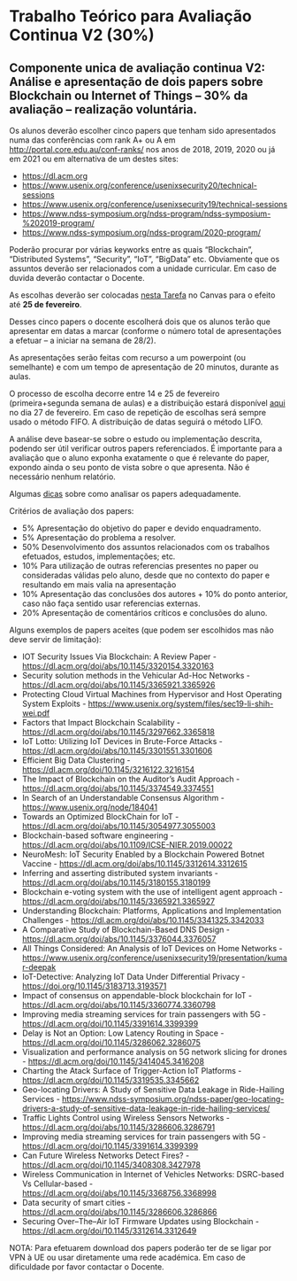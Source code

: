 # Trabalho Teórico para Avaliação Continua V2 (30%)

## Componente unica de avaliação continua V2: Análise e apresentação de dois papers sobre Blockchain ou Internet of Things – 30% da avaliação – realização voluntária.

Os alunos deverão escolher cinco papers que tenham sido apresentados numa das conferências com rank A+ ou A em http://portal.core.edu.au/conf-ranks/ nos anos de 2018, 2019, 2020 ou já em 2021 ou em alternativa de um destes sites:
- https://dl.acm.org
- https://www.usenix.org/conference/usenixsecurity20/technical-sessions
- https://www.usenix.org/conference/usenixsecurity19/technical-sessions
- https://www.ndss-symposium.org/ndss-program/ndss-symposium-%202019-program/
- https://www.ndss-symposium.org/ndss-program/2020-program/

Poderão procurar por várias keyworks entre as quais “Blockchain”, “Distributed Systems”, “Security”, “IoT”, “BigData” etc. Obviamente que os assuntos deverão ser relacionados com a unidade curricular. Em caso de duvida deverão contactar o Docente.

As escolhas deverão ser colocadas [nesta Tarefa](https://mycampus.pt/courses/9033/assignments/8781) no Canvas para o efeito até **25 de fevereiro**.

Desses cinco papers o docente escolherá dois que os alunos terão que apresentar em datas a marcar (conforme o número total de apresentações a efetuar – a iniciar na semana de 28/2).

As apresentações serão feitas com recurso a um powerpoint (ou semelhante) e com um tempo de apresentação de 20 minutos, durante as aulas.

O processo de escolha decorre entre 14 e 25 de fevereiro (primeira+segunda semana de aulas) e a distribuição estará disponível [aqui](https://github.com/pmrosa-classes/SistemasDistribuidosEI/blob/main/TrabT/TrabT-distribuicao.md) no dia 27 de fevereiro. Em caso de repetição de escolhas será sempre usado o método FIFO. A distribuição de datas seguirá o método LIFO.

A análise deve basear-se sobre o estudo ou implementação descrita, podendo ser útil verificar outros papers referenciados. É importante para a avaliação que o aluno exponha exatamente o que é relevante do paper, expondo ainda o seu ponto de vista sobre o que apresenta. Não é necessário nenhum relatório.

Algumas [dicas](https://github.com/pmrosa-classes/SistemasDistribuidosEI/edit/main/TrabT-dicas.md) sobre como analisar os papers adequadamente.

Critérios de avaliação dos papers:
- 5% Apresentação do objetivo do paper e devido enquadramento.
- 5% Apresentação do problema a resolver.
- 50% Desenvolvimento dos assuntos relacionados com os trabalhos efetuados, estudos, implementações; etc.
- 10% Para utilização de outras referencias presentes no paper ou consideradas válidas pelo aluno, desde que no contexto do paper e resultando em mais valia na apresentação
- 10% Apresentação das conclusões dos autores + 10% do ponto anterior, caso não faça sentido usar referencias externas.
- 20% Apresentação de comentários críticos e conclusões do aluno.

Alguns exemplos de papers aceites (que podem ser escolhidos mas não deve servir de limitação):
- IOT Security Issues Via Blockchain: A Review Paper - https://dl.acm.org/doi/abs/10.1145/3320154.3320163
- Security solution methods in the Vehicular Ad-Hoc Networks - https://dl.acm.org/doi/abs/10.1145/3365921.3365926
- Protecting Cloud Virtual Machines from Hypervisor and Host Operating System Exploits - https://www.usenix.org/system/files/sec19-li-shih-wei.pdf
- Factors that Impact Blockchain Scalability - https://dl.acm.org/doi/abs/10.1145/3297662.3365818  
- IoT Lotto: Utilizing IoT Devices in Brute-Force Attacks - https://dl.acm.org/doi/abs/10.1145/3301551.3301606
- Efficient Big Data Clustering - https://dl.acm.org/doi/10.1145/3216122.3216154
-	The Impact of Blockchain on the Auditor’s Audit Approach - https://dl.acm.org/doi/abs/10.1145/3374549.3374551
-	In Search of an Understandable Consensus Algorithm - https://www.usenix.org/node/184041
-	Towards an Optimized BlockChain for IoT - https://dl.acm.org/doi/abs/10.1145/3054977.3055003 
-	Blockchain-based software engineering - https://dl.acm.org/doi/abs/10.1109/ICSE-NIER.2019.00022 
-	NeuroMesh: IoT Security Enabled by a Blockchain Powered Botnet Vaccine - https://dl.acm.org/doi/abs/10.1145/3312614.3312615
-	Inferring and asserting distributed system invariants - https://dl.acm.org/doi/abs/10.1145/3180155.3180199
-	Blockchain e-voting system with the use of intelligent agent approach - https://dl.acm.org/doi/abs/10.1145/3365921.3365927
-	Understanding Blockchain: Platforms, Applications and Implementation Challenges - https://dl.acm.org/doi/abs/10.1145/3341325.3342033
-	A Comparative Study of Blockchain-Based DNS Design - https://dl.acm.org/doi/abs/10.1145/3376044.3376057
-	All Things Considered: An Analysis of IoT Devices on Home Networks - https://www.usenix.org/conference/usenixsecurity19/presentation/kumar-deepak
-	IoT-Detective: Analyzing IoT Data Under Differential Privacy - https://doi.org/10.1145/3183713.3193571
-	Impact of consensus on appendable-block blockchain for IoT - https://dl.acm.org/doi/abs/10.1145/3360774.3360798
- Improving media streaming services for train passengers with 5G - https://dl.acm.org/doi/10.1145/3391614.3399399
- Delay is Not an Option: Low Latency Routing in Space - https://dl.acm.org/doi/10.1145/3286062.3286075
- Visualization and performance analysis on 5G network slicing for drones - https://dl.acm.org/doi/10.1145/3414045.3416208
- Charting the Atack Surface of Trigger-Action IoT Platforms - https://dl.acm.org/doi/10.1145/3319535.3345662
- Geo-locating Drivers: A Study of Sensitive Data Leakage in Ride-Hailing Services - https://www.ndss-symposium.org/ndss-paper/geo-locating-drivers-a-study-of-sensitive-data-leakage-in-ride-hailing-services/
- Traffic Lights Control using Wireless Sensors Networks - https://dl.acm.org/doi/abs/10.1145/3286606.3286791
- Improving media streaming services for train passengers with 5G - https://dl.acm.org/doi/10.1145/3391614.3399399
- Can Future Wireless Networks Detect Fires? - https://dl.acm.org/doi/10.1145/3408308.3427978
-	Wireless Communication in Internet of Vehicles Networks: DSRC-based Vs Cellular-based - https://dl.acm.org/doi/abs/10.1145/3368756.3368998
-	Data security of smart cities - https://dl.acm.org/doi/abs/10.1145/3286606.3286866
-	Securing Over–The–Air IoT Firmware Updates using Blockchain - https://dl.acm.org/doi/10.1145/3312614.3312649

NOTA: Para efetuarem download dos papers poderão ter de se ligar por VPN à UE ou usar diretamente uma rede académica. Em caso de dificuldade por favor contactar o Docente.

